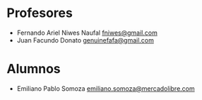 # Profesores
* Fernando Ariel Niwes Naufal fniwes@gmail.com
* Juan Facundo Donato genuinefafa@gmail.com

# Alumnos
* Emiliano Pablo Somoza emiliano.somoza@mercadolibre.com

